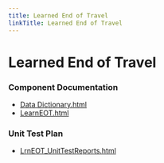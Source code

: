 ```yaml
---
title: Learned End of Travel
linkTitle: Learned End of Travel
---
```


# Learned End of Travel
### Component Documentation

- [Data Dictionary.html](doc/Data%20Dictionary.html)
- [LearnEOT.html](doc/LearnEOT.html)

### Unit Test Plan

- [LrnEOT_UnitTestReports.html](utp/Tessy/report/LrnEOT_UnitTestReports.html)

